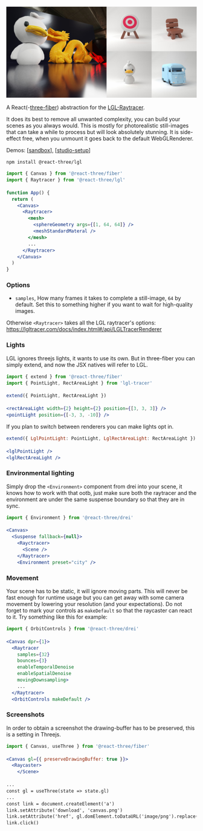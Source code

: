 ![](/examples.jpg)

A React(-[three-fiber](https://github.com/pmndrs/react-three-fiber)) abstraction for the [LGL-Raytracer](http://lgltracer.com/).

It does its best to remove all unwanted complexity, you can build your scenes as you always would. This is mostly for photorealistic still-images that can take a while to process but will look absolutely stunning. It is side-effect free, when you unmount it goes back to the default WebGLRenderer.

Demos: [[sandbox](https://codesandbox.io/s/basic-demo-forked-rnuve)], [[studio-setup](https://codesandbox.io/s/lgl-raytracer-forked-8yfnd)]

```shell
npm install @react-three/lgl
```

```jsx
import { Canvas } from '@react-three/fiber'
import { Raytracer } from '@react-three/lgl'

function App() {
  return (
    <Canvas>
      <Raytracer>
        <mesh>
          <sphereGeometry args={[1, 64, 64]} />
          <meshStandardMateral />
        </mesh>
        ...
      </Raytracer>
    </Canvas>
  )
}
```

### Options

- `samples`, How many frames it takes to complete a still-image, `64` by default. Set this to something higher if you want to wait for high-quality images. 

Otherwise `<Raytracer>` takes all the LGL raytracer's options: https://lgltracer.com/docs/index.html#/api/LGLTracerRenderer

### Lights

LGL ignores threejs lights, it wants to use its own. But in three-fiber you can simply extend, and now the JSX natives will refer to LGL.

```jsx
import { extend } from '@react-three/fiber'
import { PointLight, RectAreaLight } from 'lgl-tracer'

extend({ PointLight, RectAreaLight })

<rectAreaLight width={2} height={2} position={[3, 3, 3]} />
<pointLight position={[-3, 3, -10]} />
```

If you plan to switch between renderers you can make lights opt in.

```jsx
extend({ LglPointLight: PointLight, LglRectAreaLight: RectAreaLight })

<lglPointLight />
<lglRectAreaLight />
```

### Environmental lighting

Simply drop the `<Environment>` component from drei into your scene, it knows how to work with that ootb, just make sure both the raytracer and the environment are under the same suspense boundary so that they are in sync.

```jsx
import { Environment } from '@react-three/drei'

<Canvas>
  <Suspense fallback={null}>
    <Rayctracer>
      <Scene />
    </Raytracer>
    <Environment preset="city" />
```

### Movement

Your scene has to be static, it will ignore moving parts. This will never be fast enough for runtime usage but you can get away with some camera movement by lowering your resolution (and your expectations). Do not forget to mark your controls as `makeDefault` so that the raycaster can react to it. Try something like this for example:

```jsx
import { OrbitControls } from '@react-three/drei'

<Canvas dpr={1}>
  <Raytracer
    samples={32}
    bounces={3}
    enableTemporalDenoise
    enableSpatialDenoise
    movingDownsampling>
    ...
  </Raytracer>
  <OrbitControls makeDefault />
```

### Screenshots

In order to obtain a screenshot the drawing-buffer has to be preserved, this is a setting in Threejs.

```jsx
import { Canvas, useThree } from '@react-three/fiber'

<Canvas gl={{ preserveDrawingBuffer: true }}>
  <Raycaster>
    </Scene>
    
...
const gl = useThree(state => state.gl)
...
const link = document.createElement('a')
link.setAttribute('download', 'canvas.png')
link.setAttribute('href', gl.domElement.toDataURL('image/png').replace('image/png', 'image/octet-stream'))
link.click()
```
